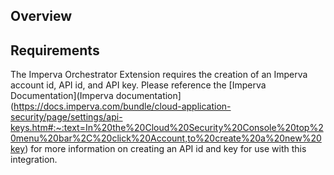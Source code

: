 ## Overview


## Requirements

The Imperva Orchestrator Extension requires the creation of an Imperva account id, API id, and API key.  Please reference the [Imperva Documentation](Imperva documentation](https://docs.imperva.com/bundle/cloud-application-security/page/settings/api-keys.htm#:~:text=In%20the%20Cloud%20Security%20Console%20top%20menu%20bar%2C%20click%20Account,to%20create%20a%20new%20key) for more information on creating an API id and key for use with this integration. 

